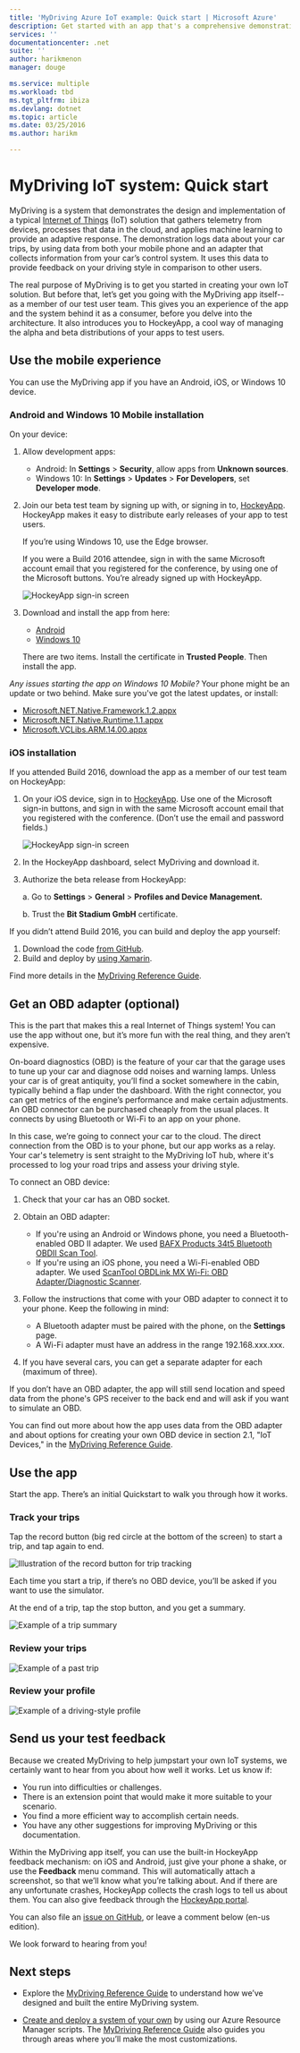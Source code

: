 ```yaml
---
title: 'MyDriving Azure IoT example: Quick start | Microsoft Azure'
description: Get started with an app that's a comprehensive demonstration of how to architect an IoT system by using Microsoft Azure, including Stream Analytics, Machine Learning, and Event Hubs.
services: ''
documentationcenter: .net
suite: ''
author: harikmenon
manager: douge

ms.service: multiple
ms.workload: tbd
ms.tgt_pltfrm: ibiza
ms.devlang: dotnet
ms.topic: article
ms.date: 03/25/2016
ms.author: harikm

---
```

# MyDriving IoT system: Quick start
MyDriving is a system that demonstrates the design and implementation of a typical [Internet of Things](iot-suite-overview.md) (IoT) solution that gathers telemetry from devices, processes that data in the cloud, and applies machine learning to provide an adaptive response. The demonstration logs data about your car trips, by using data from both your mobile phone and an adapter that collects information from your car’s control system. It uses this data to provide feedback on your driving style in comparison to other users.

The real purpose of MyDriving is to get you started in creating your own IoT solution. But before that, let’s get you going with the MyDriving app itself--as a member of our test user team. This gives you an experience of the app and the system behind it as a consumer, before you delve into the architecture. It also introduces you to HockeyApp, a cool way of managing the alpha and beta distributions of your apps to test users.

## Use the mobile experience
You can use the MyDriving app if you have an Android, iOS, or Windows 10 device.

### Android and Windows 10 Mobile installation
On your device:

1. Allow development apps:
   
   * Android: In **Settings** > **Security**, allow apps from **Unknown sources**.
   * Windows 10: In **Settings** > **Updates** > **For Developers**, set **Developer mode**.
2. Join our beta test team by signing up with, or signing in to, [HockeyApp](https://rink.hockeyapp.net). HockeyApp makes it easy to distribute early releases of your app to test users.
   
   If you’re using Windows 10, use the Edge browser.
   
   If you were a Build 2016 attendee, sign in with the same Microsoft account email that you registered for the conference, by using one of the Microsoft buttons. You’re already signed up with HockeyApp.
   
   ![HockeyApp sign-in screen](./media/iot-solution-get-started/image1.png)
3. Download and install the app from here:
   
   * [Android](http://rink.io/spMyDrivingAndroid)
   * [Windows 10](http://rink.io/spMyDrivingUWP)
   
   There are two items. Install the certificate in **Trusted People**. Then install the app.

*Any issues starting the app on Windows 10 Mobile?* Your phone might be an update or two behind. Make sure you've got the latest updates, or install:

* [Microsoft.NET.Native.Framework.1.2.appx](https://download.hockeyapp.net/packages/win10/Microsoft.NET.Native.Framework.1.2.appx) 
* [Microsoft.NET.Native.Runtime.1.1.appx](https://download.hockeyapp.net/packages/win10/Microsoft.NET.Native.Runtime.1.1.appx) 
* [Microsoft.VCLibs.ARM.14.00.appx](https://download.hockeyapp.net/packages/win10/Microsoft.VCLibs.ARM.14.00.appx)

### iOS installation
If you attended Build 2016, download the app as a member of our test team on HockeyApp:

1. On your iOS device, sign in to [HockeyApp](https://rink.hockeyapp.net).
   Use one of the Microsoft sign-in buttons, and sign in with the same Microsoft account email that you registered with the conference. (Don’t use the email and password fields.)
   
   ![HockeyApp sign-in screen](./media/iot-solution-get-started/image1.png)
2. In the HockeyApp dashboard, select MyDriving and download it.
3. Authorize the beta release from HockeyApp:
   
   a. Go to **Settings** > **General** > **Profiles and Device Management.**
   
   b. Trust the **Bit Stadium GmbH** certificate.

If you didn’t attend Build 2016, you can build and deploy the app yourself:

1. Download the code [from GitHub].
2. Build and deploy by [using Xamarin].

Find more details in the [MyDriving Reference Guide](http://aka.ms/mydrivingdocs).

## Get an OBD adapter (optional)
This is the part that makes this a real Internet of Things system! You can use the app without one, but it’s more fun with the real thing, and they aren’t expensive.

On-board diagnostics (OBD) is the feature of your car that the garage uses to tune up your car and diagnose odd noises and warning lamps. Unless your car is of great antiquity, you’ll find a socket somewhere in the cabin, typically behind a flap under the dashboard. With the right connector, you can get metrics of the engine’s performance and make certain adjustments. An OBD connector can be purchased cheaply from the usual places. It connects by using Bluetooth or Wi-Fi to an app on your phone.

In this case, we’re going to connect your car to the cloud. The direct connection from the OBD is to your phone, but our app works as a relay. Your car's telemetry is sent straight to the MyDriving IoT hub, where it's processed to log your road trips and assess your driving style.

To connect an OBD device:

1. Check that your car has an OBD socket.
2. Obtain an OBD adapter:
   
   * If you're using an Android or Windows phone, you need a Bluetooth-enabled OBD II adapter. We used [BAFX Products 34t5 Bluetooth OBDII Scan Tool].
   * If you're using an iOS phone, you need a Wi-Fi-enabled OBD adapter. We used [ScanTool OBDLink MX Wi-Fi: OBD Adapter/Diagnostic Scanner].
3. Follow the instructions that come with your OBD adapter to connect it to your phone. Keep the following in mind:
   
   * A Bluetooth adapter must be paired with the phone, on the **Settings** page.
   * A Wi-Fi adapter must have an address in the range 192.168.xxx.xxx.
4. If you have several cars, you can get a separate adapter for each (maximum of three).

If you don’t have an OBD adapter, the app will still send location and speed data from the phone's GPS receiver to the back end and will ask if you want to simulate an OBD.

You can find out more about how the app uses data from the OBD adapter and about options for creating your own OBD device in section 2.1, "IoT Devices," in the [MyDriving Reference Guide](http://aka.ms/mydrivingdocs).

## Use the app
Start the app. There’s an initial Quickstart to walk you through how it works.

### Track your trips
Tap the record button (big red circle at the bottom of the screen) to start a trip, and tap again to end.

![Illustration of the record button for trip tracking](./media/iot-solution-get-started/image2.png)

Each time you start a trip, if there’s no OBD device, you’ll be asked if you want to use the simulator.

At the end of a trip, tap the stop button, and you get a summary.

![Example of a trip summary](./media/iot-solution-get-started/image3.png)

### Review your trips
![Example of a past trip](./media/iot-solution-get-started/image4.png)

### Review your profile
![Example of a driving-style profile](./media/iot-solution-get-started/image5.png)

## Send us your test feedback
Because we created MyDriving to help jumpstart your own IoT systems, we certainly want to hear from you about how well it works. Let us know if:

* You run into difficulties or challenges.
* There is an extension point that would make it more suitable to your scenario.
* You find a more efficient way to accomplish certain needs.
* You have any other suggestions for improving MyDriving or this documentation.

Within the MyDriving app itself, you can use the built-in HockeyApp feedback mechanism: on iOS and Android, just give your phone a shake, or use the **Feedback** menu command. This will automatically attach a screenshot, so that we’ll know what you’re talking about. And if there are any unfortunate crashes, HockeyApp collects the crash logs to tell us about them. You can also give feedback through the [HockeyApp portal].

You can also file an [issue on GitHub], or leave a comment below (en-us edition).

We look forward to hearing from you!

## Next steps
* Explore the [MyDriving Reference Guide](http://aka.ms/mydrivingdocs) to understand how we’ve designed and built the entire MyDriving system.
* [Create and deploy a system of your own](iot-solution-build-system.md) by using our Azure Resource Manager scripts. The [MyDriving Reference Guide](http://aka.ms/mydrivingdocs) also guides you through areas where you’ll make the most customizations.
  
  [from GitHub]: https://github.com/Azure-Samples/MyDriving
  [using Xamarin]: https://developer.xamarin.com/guides/ios/getting_started/installation/
  [BAFX Products 34t5 Bluetooth OBDII Scan Tool]: http://www.amazon.com/gp/product/B005NLQAHS
  [ScanTool OBDLink MX Wi-Fi: OBD Adapter/Diagnostic Scanner]: http://www.amazon.com/gp/product/B00OCYXTYY/ref=s9_simh_gw_g263_i1_r?pf_rd_m=ATVPDKIKX0DER&pf_rd_s=desktop-2&pf_rd_r=1MWRMKXK4KK9VYMJ44MP
  [HockeyApp portal]: https://rink.hockeyapp.org
  [issue on GitHub]: https://github.com/Azure-Samples/MyDriving/issues

